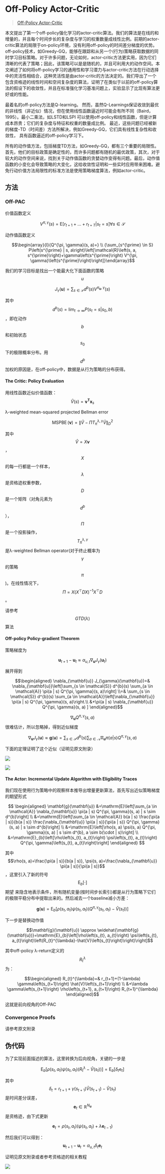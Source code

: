 # Off-Policy Actor-Critic

> [Off-Policy Actor-Critic](https://arxiv.org/pdf/1205.4839.pdf)

本文提出了第一个off-policy强化学习的actor-critic算法。我们的算法是在线的和增量的，并且每个时间步长的复杂度与学习的权重数量成线性比例。前期的actor-critic算法的局限于on-policy环境，没有利用off-policy的时间差分梯度的优势。off-policy技术，如Greedy-GQ，能够在跟踪和从另一个\(行为\)策略获取数据的同时学习目标策略。对于许多问题，无论如何，actor-critic方法更实用，因为它们清晰的代表了策略；因此，该策略可以是是随机的，并且可利用大的动作空间。本文阐述了如何将off-policy学习的通用性和学习潜力与actor-critic方法在行动选择中的灵活性相结合，这种灵活性是由actor-critic的方法决定的。我们导出了一个包含资格迹的线性时间和空间复杂度的算法，证明了在类似于以前的off-policy算法的假设下的收敛性，并且在标准强化学习基准问题上，实验显示了比现有算法更好或的性能。

最着名的off-policy方法是Q-learning。 然而，虽然Q-Learnings保证收敛到最优的非线性（非近似）情况，但在使用线性函数逼近时可能会有所不同（Baird，1995）。最小二乘法，如LSTD和LSPI 可以使用off-policy和线性函数，但是计算成本昂贵；它们的复杂度与特征和权重的数量成比例。 最近，这些问题已经被新的梯度-TD（时间差）方法所解决，例如Greedy-GQ，它们具有线性复杂性和收敛性， 具有函数逼近的off-policy学习下。

所有的动作值方法，包括梯度TD方法，如Greedy-GQ，都有三个重要的局限性。首先，他们的目标政策是确定性的，而许多问题都有随机的最优政策，其次，对于较大的动作空间来说，找到关于动作值函数的贪婪动作变得有问题。最后，动作值函数的小变化会导致策略的大变化，这给收敛性证明和一些实时应用带来困难。避免行动价值方法局限性的标准方法是使用策略梯度算法，例如actor-critic。

## 方法

### Off-PAC

价值函数定义

$$V^{\pi, \gamma}(s)=\mathrm{E}\left[r_{t+1}+\ldots+r_{t+T} | s_{t}=s\right] \forall s \in \mathcal{S}$$

动作值函数定义

$$\begin{array}{l}{Q^{\pi, \gamma}(s, a)=} \\ {\sum_{s^{\prime} \in S} P\left(s^{\prime} | s, a\right)\left[\mathcal{R}\left(s, a, s^{\prime}\right)+\gamma\left(s^{\prime}\right) V^{\pi, \gamma}\left(s^{\prime}\right)\right]}\end{array}$$

我们的学习目标是找出一个能最大化下面函数的策略 $$u$$

$$J_{\gamma}(\mathbf{u})=\sum_{s \in \mathcal{S}} d^{b}(s) V^{\pi_{\mathbf{u}}, \gamma}(s)$$

其中 $$d^{b}(s)=\lim _{t \rightarrow \infty} P\left(s_{t}=s | s_{0}, b\right)$$ ，即在动作 $$b$$ 和初始状态 $$s_0$$ 下的极限概率分布。用 $$d^{b}$$加权的原因是，在off-policy中，数据是从行为策略的分布获得。

#### The Critic: Policy Evaluation

用线性函数近似价值函数： $$\hat{V}(s)=\mathbf{v}^{\mathbf{T}} \mathbf{x}_{s}$$

λ-weighted mean-squared projected Bellman error

$$\operatorname{MSPBE}(\mathbf{v})=\left\|\hat{V}-\Pi T_{\pi}^{\lambda, \gamma} \hat{V}\right\|_{D}^{2}$$

其中$$\hat{V}=X \mathbf{v}$$ ， $$X$$ 的每一行都是一个样本， $$λ$$ 是资格迹权重参数， $$D$$ 是一个矩阵（对角元素为$$d^{b}$$）， $$Π$$ 是一个投影操作， $$T_{\pi}^{\lambda, \gamma}$$ 是λ-weighted Bellman operator\(对于终止概率为 $$γ$$ 的策略 $$π$$ \)。在线性情况下， $$\Pi=X\left(X^{\top} D X\right)^{-1} X^{\top} D$$ 。

请参考 $$GTD(λ)$$ 算法

#### Off-policy Policy-gradient Theorem

策略梯度为

$$\mathbf{u}_{t+1}-\mathbf{u}_{t} \approx \alpha_{u, t} \nabla_{\mathbf{u}} J_{\gamma}\left(\mathbf{u}_{t}\right)$$

展开得到

$$\begin{aligned} \nabla_{\mathbf{u}} J_{\gamma}(\mathbf{u})=& \nabla_{\mathbf{u}}\left[\sum_{s \in \mathcal{S}} d^{b}(s) \sum_{a \in \mathcal{A}} \pi(a | s) Q^{\pi, \gamma}(s, a)\right] \\=& \sum_{s \in \mathcal{S}} d^{b}(s) \sum_{a \in \mathcal{A}}\left[\nabla_{\mathbf{u}} \pi(a | s) Q^{\pi, \gamma}(s, a)\right.\\ &+\pi(a | s) \nabla_{\mathbf{u}} Q^{\pi, \gamma}(s, a) ] \end{aligned}$$

$$\nabla_{\mathbf{u}} Q^{\pi, \gamma}(s, a)$$ 很难估计，所以忽略掉，得到近似梯度

$$\nabla_{\mathbf{u}} J_{\gamma}(\mathbf{u}) \approx \mathbf{g}(\mathbf{u})=\sum_{s \in \mathcal{S}} d^{b}(s) \sum_{a \in \mathcal{A}} \nabla_{\mathbf{u}} \pi(a | s) Q^{\pi, \gamma}(s, a)$$

下面的定理证明了这个近似（证明见原文附录）

![](../../.gitbook/assets/image-6.png)

![](../../.gitbook/assets/image-26.png)

#### The Actor: Incremental Update Algorithm with Eligibility Traces

我们现在使用行为策略中的观察样本推导出增量更新算法，首先写出近似策略梯度的期望形式

$$
\begin{aligned} \mathbf{g}(\mathbf{u}) &=\mathrm{E}\left[\sum_{a \in \mathcal{A}} \nabla_{\mathbf{u}} \pi(a | s) Q^{\pi, \gamma}(s, a) | s \sim d^{b}\right] \\ &=\mathrm{E}\left[\sum_{a \in \mathcal{A}} b(a | s) \frac{\pi(a | s)}{b(a | s)} \frac{\nabla_{\mathbf{u}} \pi(a | s)}{\pi(a | s)} Q^{\pi, \gamma}(s, a) | s \sim d^{b}\right] \\ &=\mathrm{E}\left[\rho(s, a) \psi(s, a) Q^{\pi, \gamma}(s, a) | s \sim d^{b}, a \sim b(\cdot | s)\right] \\ &=\mathrm{E}_{b}\left[\rho\left(s_{t}, a_{t}\right) \psi\left(s_{t}, a_{t}\right) Q^{\pi, \gamma}\left(s_{t}, a_{t}\right)\right] \end{aligned}
$$

其中 $$\rho(s, a)=\frac{\pi(a | s)}{b(a | s)}, \psi(s, a)=\frac{\nabla_{\mathbf{u}} \pi(a | s)}{\pi(a | s)}$$ ，这里引入了新的符号 $$\mathrm{E}_{b}[\cdot]$$期望 来隐含地表示条件，所有随机变量\(按时间步长索引\)都是从行为策略下它们的极限平稳分布中提取出来的。然后减去一个baseline减小方差：

$$\mathbf{g}(\mathbf{u})=\mathrm{E}_{b}\left[\rho\left(s_{t}, a_{t}\right) \psi\left(s_{t}, a_{t}\right)\left(Q^{\pi, \gamma}\left(s_{t}, a_{t}\right)-\hat{V}\left(s_{t}\right)\right)\right]$$

下一步是替换动作值

$$\mathbf{g}(\mathbf{u}) \approx \widehat{\mathbf{g}(\mathbf{u})}=\mathrm{E}_{b}\left[\rho\left(s_{t}, a_{t}\right) \psi\left(s_{t}, a_{t}\right)\left(R_{t}^{\lambda}-\hat{V}\left(s_{t}\right)\right)\right]$$

其中off-policy λ-return定义的 $$R_{t}^{\lambda}$$ 为：

$$\begin{aligned} R_{t}^{\lambda}=& r_{t+1}+(1-\lambda) \gamma\left(s_{t+1}\right) \hat{V}\left(s_{t+1}\right) \\ &+\lambda \gamma\left(s_{t+1}\right) \rho\left(s_{t+1}, a_{t+1}\right) R_{t+1}^{\lambda} \end{aligned}$$

这就是前向视角的Off-PAC

### Convergence Proofs

请参考原文附录

## 伪代码

为了实现前面描述的算法，这里转换为后向视角，关键的一步是

$$\mathrm{E}_{b}\left[\rho\left(s_{t}, a_{t}\right) \psi\left(s_{t}, a_{t}\right)\left(R_{t}^{\lambda}-\hat{V}\left(s_{t}\right)\right)\right]=\mathrm{E}_{b}\left[\delta_{t} \mathrm{e}_{t}\right]$$

其中 $$\delta_{t}=r_{t+1}+\gamma\left(s_{t+1}\right) \hat{V}\left(s_{t+1}\right)-\hat{V}\left(s_{t}\right)$$ 是时间差分误差， $$\mathbf{e}_{t} \in \mathbb{R}^{N_{\mathbf{u}}}$$ 是资格迹，由下式更新

$$\mathbf{e}_{t}=\rho\left(s_{t}, a_{t}\right)\left(\psi\left(s_{t}, a_{t}\right)+\lambda \mathbf{e}_{t-1}\right)$$

然后我们可以得到： $$\mathbf{u}_{t+1}-\mathbf{u}_{t}=\alpha_{u, t} \delta_{t} \mathbf{e}_{t}$$

证明见原文附录或者参考资格迹的相关教程

![](../../.gitbook/assets/image-61.png)

